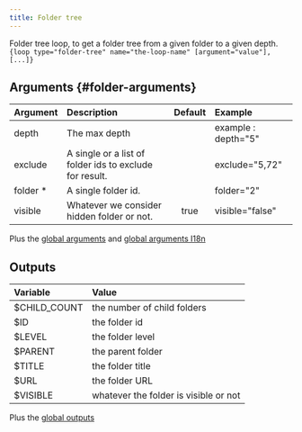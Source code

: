 ```yaml
---
title: Folder tree
---
```


Folder tree loop, to get a folder tree from a given folder to a given depth.  
`{loop type="folder-tree" name="the-loop-name" [argument="value"], [...]}`

## Arguments {#folder-arguments}

| Argument   | Description                                             | Default | Example             |
|------------|:--------------------------------------------------------|:-------:|:--------------------|
| depth      | The max depth                                           |         | example : depth="5" |
| exclude    | A single or a list of folder ids to exclude for result. |         | exclude="5,72"      |
| folder *   | A single folder id.                                     |         | folder="2"          |
| visible    | Whatever we consider hidden folder or not.              |  true   | visible="false"     |

Plus the [global arguments](./global_arguments) and [global arguments I18n](./global_arguments_I18n.md)

## Outputs

| Variable     | Value                                  |
|:-------------|:---------------------------------------|
| $CHILD_COUNT | the number of child folders            |
| $ID          | the folder id                          |
| $LEVEL       | the folder level                       |
| $PARENT      | the parent folder                      |
| $TITLE       | the folder title                       |
| $URL         | the folder URL                         |
| $VISIBLE     | whatever the folder is visible or not  |

Plus the [global outputs](./global_outputs)
